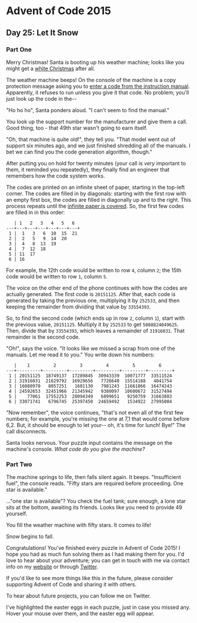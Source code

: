 # Advent of Code 2015

## Day 25: Let It Snow

### Part One

Merry Christmas!  Santa is booting up his weather machine; looks like you might
get a [white Christmas][1] after all.

[1]: https://adventofcode.com/2015/day/1

The weather machine beeps!  On the console of the machine is a copy protection
message asking you to [enter a code from the instruction manual][2].  Apparently, it
refuses to run unless you give it that code.  No problem; you'll just look up
the code in the--

[2]: https://en.wikipedia.org/wiki/Copy_protection#Early_video_games

"Ho ho ho", Santa ponders aloud.  "I can't seem to find the manual."

You look up the support number for the manufacturer and give them a call.  Good
thing, too - that 49th star wasn't going to earn itself.

"Oh, that machine is quite old!", they tell you.  "That model went out of
support six minutes ago, and we just finished shredding all of the manuals.  I
bet we can find you the code generation algorithm, though."

After putting you on hold for twenty minutes (your call is *very* important to
them, it reminded you repeatedly), they finally find an engineer that remembers
how the code system works.

The codes are printed on an infinite sheet of paper, starting in the top-left
corner.  The codes are filled in by diagonals: starting with the first row with
an empty first box, the codes are filled in diagonally up and to the right.
This process repeats until the [infinite paper is covered][3].  So, the first few
codes are filled in in this order:

[3]: https://en.wikipedia.org/wiki/Cantor's_diagonal_argument

```
   | 1   2   3   4   5   6
---+---+---+---+---+---+---+
 1 |  1   3   6  10  15  21
 2 |  2   5   9  14  20
 3 |  4   8  13  19
 4 |  7  12  18
 5 | 11  17
 6 | 16
```

For example, the 12th code would be written to row `4`, column `2`; the 15th
code would be written to row `1`, column `5`.

The voice on the other end of the phone continues with how the codes are
actually generated.  The first code is `20151125`.  After that, each code is
generated by taking the previous one, multiplying it by `252533`, and then
keeping the remainder from dividing that value by `33554393`.

So, to find the second code (which ends up in row `2`, column `1`), start with
the previous value, `20151125`.  Multiply it by `252533` to get
`5088824049625`.  Then, divide that by `33554393`, which leaves a remainder of
`31916031`.  That remainder is the second code.

"Oh!", says the voice.  "It looks like we missed a scrap from one of the
manuals. Let me read it to you."  You write down his numbers:

```
   |    1         2         3         4         5         6
---+---------+---------+---------+---------+---------+---------+
 1 | 20151125  18749137  17289845  30943339  10071777  33511524
 2 | 31916031  21629792  16929656   7726640  15514188   4041754
 3 | 16080970   8057251   1601130   7981243  11661866  16474243
 4 | 24592653  32451966  21345942   9380097  10600672  31527494
 5 |    77061  17552253  28094349   6899651   9250759  31663883
 6 | 33071741   6796745  25397450  24659492   1534922  27995004
```

"Now remember", the voice continues, "that's not even all of the first few
numbers; for example, you're missing the one at 7,1 that would come before 6,2.
But, it should be enough to let your-- oh, it's time for lunch! Bye!"  The call
disconnects.

Santa looks nervous.  Your puzzle input contains the message on the machine's
console.  *What code do you give the machine?*

### Part Two

The machine springs to life, then falls silent again.  It beeps.  "Insufficient
fuel", the console reads.  "Fifty stars are required before proceeding.  One
star is available."

..."one star is available"?  You check the fuel tank; sure enough, a lone star
sits at the bottom, awaiting its friends.  Looks like you need to provide 49
yourself.

You fill the weather machine with fifty stars.  It comes to life!

Snow begins to fall.

Congratulations!  You've finished every puzzle in Advent of Code 2015!  I hope
you had as much fun solving them as I had making them for you.  I'd love to
hear about your adventure; you can get in touch with me via contact info on my
[website][4] or through [Twitter][5].

[4]: http://was.tl/
[5]: https://twitter.com/ericwastl

If you'd like to see more things like this in the future, please consider
supporting Advent of Code and sharing it with others.

To hear about future projects, you can follow me on Twitter.

I've highlighted the easter eggs in each puzzle, just in case you missed any.
Hover your mouse over them, and the easter egg will appear.
